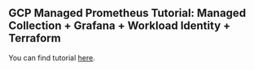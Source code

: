 ## GCP Managed Prometheus Tutorial: Managed Collection + Grafana + Workload Identity + Terraform

You can find tutorial [here](https://youtu.be/kdkNEJAb4XY).
